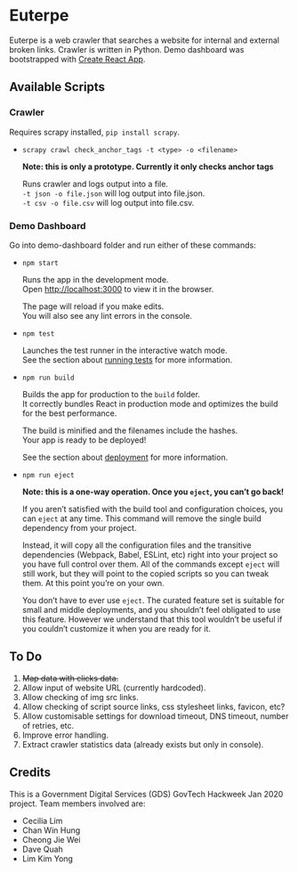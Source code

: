 # Euterpe

Euterpe is a web crawler that searches a website for internal and external broken links. Crawler is written in Python. Demo dashboard was bootstrapped with [Create React App](https://github.com/facebook/create-react-app).

## Available Scripts

### Crawler

Requires scrapy installed, `pip install scrapy`.

- `scrapy crawl check_anchor_tags -t <type> -o <filename>`

  **Note: this is only a prototype. Currently it only checks anchor tags**

  Runs crawler and logs output into a file.<br />
  `-t json -o file.json` will log output into file.json.<br/>
  `-t csv -o file.csv` will log output into file.csv.

### Demo Dashboard

Go into demo-dashboard folder and run either of these commands:

- `npm start`

  Runs the app in the development mode.<br />
  Open [http://localhost:3000](http://localhost:3000) to view it in the browser.

  The page will reload if you make edits.<br />
  You will also see any lint errors in the console.

- `npm test`

  Launches the test runner in the interactive watch mode.<br />
  See the section about [running tests](https://facebook.github.io/create-react-app/docs/running-tests) for more information.

- `npm run build`

  Builds the app for production to the `build` folder.<br />
  It correctly bundles React in production mode and optimizes the build for the best performance.

  The build is minified and the filenames include the hashes.<br />
  Your app is ready to be deployed!

  See the section about [deployment](https://facebook.github.io/create-react-app/docs/deployment) for more information.

- `npm run eject`

  **Note: this is a one-way operation. Once you `eject`, you can’t go back!**

  If you aren’t satisfied with the build tool and configuration choices, you can `eject` at any time. This command will remove the single build dependency from your project.

  Instead, it will copy all the configuration files and the transitive dependencies (Webpack, Babel, ESLint, etc) right into your project so you have full control over them. All of the commands except `eject` will still work, but they will point to the copied scripts so you can tweak them. At this point you’re on your own.

  You don’t have to ever use `eject`. The curated feature set is suitable for small and middle deployments, and you shouldn’t feel obligated to use this feature. However we understand that this tool wouldn’t be useful if you couldn’t customize it when you are ready for it.

## To Do

1. ~~Map data with clicks data.~~
2. Allow input of website URL (currently hardcoded).
3. Allow checking of img src links.
4. Allow checking of script source links, css stylesheet links, favicon, etc?
5. Allow customisable settings for download timeout, DNS timeout, number of retries, etc.
6. Improve error handling.
7. Extract crawler statistics data (already exists but only in console).

## Credits

This is a Government Digital Services (GDS) GovTech Hackweek Jan 2020 project. Team members involved are:

- Cecilia Lim
- Chan Win Hung
- Cheong Jie Wei
- Dave Quah
- Lim Kim Yong
